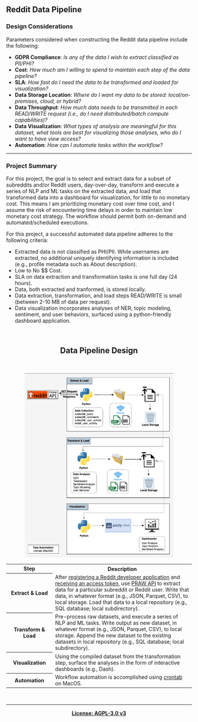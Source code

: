 ## Reddit Data Pipeline

### Design Considerations

Parameters considered when constructing the Reddit data pipeline include the following: 
- <b>GDPR Compliance</b>: <i>Is any of the data I wish to extract classified as PII/PHI? </i>
- <b>Cost</b>: <i>How much am I willing to spend to maintain each step of the data pipeline? </i>
- <b>SLA</b>: <i>How fast do I need the data to be transformed and loaded for visualization? </i>
- <b>Data Storage Location</b>: <i>Where do I want my data to be stored: local/on-premises, cloud, or hybrid? </i>
- <b>Data Throughput</b>: <i>How much data needs to be transmitted in each READ/WRITE request (i.e., do I need distributed/batch compute capabilities)? </i>
- <b>Data Visualization</b>: <i>What types of analysis are meaningful for this dataset, what tools are best for visualizing those analyses, who do I want to have view access? </i>
- <b>Automation</b>: <i>How can I automate tasks within the workflow? </i>

---
### Project Summary

For this project, the goal is to select and extract data for a subset of subreddits and/or Reddit users, day-over-day, transform and execute a series of NLP and ML tasks on the extracted data, and load that transformed data into a dashboard for visualization, for little to no monetary cost. This means I am prioritizing monetary cost over time cost, and I assume the risk of encountering time delays in order to maintain low monetary cost strategy. The workflow should permit both on-demand and automated/scheduled executions.

For this project, a successful automated data pipeline adheres to the following criteria:
- Extracted data is not classified as PHI/PII. While usernames are extracted, no additional uniquely identifying information is included (e.g., profile metadata such as About description).
- Low to No $$ Cost.
- SLA on data extraction and transformation tasks is one full day (24 hours).
- Data, both extracted and tranformed, is stored locally.
- Data extraction, transformation, and load steps READ/WRITE is small (between 2-10 MB of data per request).
- Data visualization incorporates analyses of NER, topic modeling, sentiment, and user behaviors,  surfaced using a python-friendly dashboard application.

<br> 

<h2 align='center'>Data Pipeline Design</h2>
<br>
<p align='center'><img src="https://github.com/kariemoorman/reddit-recon/blob/main/data_pipeline/images/data_pipelines-reddit_local_pipeline.drawio.png" height="500"/></p>


<table>
  <tr>
    <th width='25%'>Step</th>
    <th>Description</th>
  </tr>
  <tr>
    <th>Extract & Load </th>
    <td>After <a href='https://www.reddit.com/prefs/apps/'>registering a Reddit developer application</a> and <a href='https://praw.readthedocs.io/en/stable/getting_started/authentication.html'>receiving an access token</a>, use <a href='https://praw.readthedocs.io/en/stable/index.html'>PRAW API</a> to extract data for a particular subreddit or Reddit user.
Write that data, in whatever format (e.g., JSON, Parquet, CSV), to local storage. Load that data to a local repository (e.g., SQL database; local subdirectory).</td>
  </tr>
  <tr>
    <th>Transform & Load</th>
    <td>Pre-process raw datasets, and execute a series of NLP and ML tasks. Write output as new dataset, in whatever format (e.g., JSON, Parquet, CSV), to local storage. Append the new dataset to the existing datasets in local repository (e.g., SQL database; local subdirectory).</td>
  </tr>
  <tr>
    <th>Visualization</th>
    <td>Using the compiled dataset from the transformation step, surface the analyses in the form of interactive dashboards (e.g., Dash).</td>
  </tr>
  <tr>
    <th>Automation</th>
    <td>Workflow automation is accomplished using <a href='https://www.geekbitzone.com/posts/macos/crontab/macos-schedule-tasks-with-crontab/'>crontab</a> on MacOS.
</td>
  </tr>
</table>
  
<br> 

--- 

<p align='center'><b><a href='https://github.com/kariemoorman/reddit-recon/blob/main/LICENSE'>License: AGPL-3.0 v3</a></b></p>
